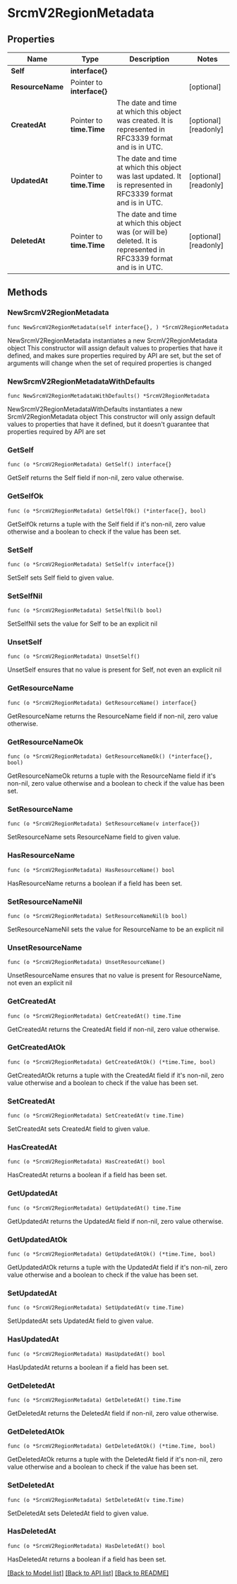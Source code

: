 # SrcmV2RegionMetadata

## Properties

Name | Type | Description | Notes
------------ | ------------- | ------------- | -------------
**Self** | **interface{}** |  | 
**ResourceName** | Pointer to **interface{}** |  | [optional] 
**CreatedAt** | Pointer to **time.Time** | The date and time at which this object was created. It is represented in RFC3339 format and is in UTC. | [optional] [readonly] 
**UpdatedAt** | Pointer to **time.Time** | The date and time at which this object was last updated. It is represented in RFC3339 format and is in UTC. | [optional] [readonly] 
**DeletedAt** | Pointer to **time.Time** | The date and time at which this object was (or will be) deleted. It is represented in RFC3339 format and is in UTC. | [optional] [readonly] 

## Methods

### NewSrcmV2RegionMetadata

`func NewSrcmV2RegionMetadata(self interface{}, ) *SrcmV2RegionMetadata`

NewSrcmV2RegionMetadata instantiates a new SrcmV2RegionMetadata object
This constructor will assign default values to properties that have it defined,
and makes sure properties required by API are set, but the set of arguments
will change when the set of required properties is changed

### NewSrcmV2RegionMetadataWithDefaults

`func NewSrcmV2RegionMetadataWithDefaults() *SrcmV2RegionMetadata`

NewSrcmV2RegionMetadataWithDefaults instantiates a new SrcmV2RegionMetadata object
This constructor will only assign default values to properties that have it defined,
but it doesn't guarantee that properties required by API are set

### GetSelf

`func (o *SrcmV2RegionMetadata) GetSelf() interface{}`

GetSelf returns the Self field if non-nil, zero value otherwise.

### GetSelfOk

`func (o *SrcmV2RegionMetadata) GetSelfOk() (*interface{}, bool)`

GetSelfOk returns a tuple with the Self field if it's non-nil, zero value otherwise
and a boolean to check if the value has been set.

### SetSelf

`func (o *SrcmV2RegionMetadata) SetSelf(v interface{})`

SetSelf sets Self field to given value.


### SetSelfNil

`func (o *SrcmV2RegionMetadata) SetSelfNil(b bool)`

 SetSelfNil sets the value for Self to be an explicit nil

### UnsetSelf
`func (o *SrcmV2RegionMetadata) UnsetSelf()`

UnsetSelf ensures that no value is present for Self, not even an explicit nil
### GetResourceName

`func (o *SrcmV2RegionMetadata) GetResourceName() interface{}`

GetResourceName returns the ResourceName field if non-nil, zero value otherwise.

### GetResourceNameOk

`func (o *SrcmV2RegionMetadata) GetResourceNameOk() (*interface{}, bool)`

GetResourceNameOk returns a tuple with the ResourceName field if it's non-nil, zero value otherwise
and a boolean to check if the value has been set.

### SetResourceName

`func (o *SrcmV2RegionMetadata) SetResourceName(v interface{})`

SetResourceName sets ResourceName field to given value.

### HasResourceName

`func (o *SrcmV2RegionMetadata) HasResourceName() bool`

HasResourceName returns a boolean if a field has been set.

### SetResourceNameNil

`func (o *SrcmV2RegionMetadata) SetResourceNameNil(b bool)`

 SetResourceNameNil sets the value for ResourceName to be an explicit nil

### UnsetResourceName
`func (o *SrcmV2RegionMetadata) UnsetResourceName()`

UnsetResourceName ensures that no value is present for ResourceName, not even an explicit nil
### GetCreatedAt

`func (o *SrcmV2RegionMetadata) GetCreatedAt() time.Time`

GetCreatedAt returns the CreatedAt field if non-nil, zero value otherwise.

### GetCreatedAtOk

`func (o *SrcmV2RegionMetadata) GetCreatedAtOk() (*time.Time, bool)`

GetCreatedAtOk returns a tuple with the CreatedAt field if it's non-nil, zero value otherwise
and a boolean to check if the value has been set.

### SetCreatedAt

`func (o *SrcmV2RegionMetadata) SetCreatedAt(v time.Time)`

SetCreatedAt sets CreatedAt field to given value.

### HasCreatedAt

`func (o *SrcmV2RegionMetadata) HasCreatedAt() bool`

HasCreatedAt returns a boolean if a field has been set.

### GetUpdatedAt

`func (o *SrcmV2RegionMetadata) GetUpdatedAt() time.Time`

GetUpdatedAt returns the UpdatedAt field if non-nil, zero value otherwise.

### GetUpdatedAtOk

`func (o *SrcmV2RegionMetadata) GetUpdatedAtOk() (*time.Time, bool)`

GetUpdatedAtOk returns a tuple with the UpdatedAt field if it's non-nil, zero value otherwise
and a boolean to check if the value has been set.

### SetUpdatedAt

`func (o *SrcmV2RegionMetadata) SetUpdatedAt(v time.Time)`

SetUpdatedAt sets UpdatedAt field to given value.

### HasUpdatedAt

`func (o *SrcmV2RegionMetadata) HasUpdatedAt() bool`

HasUpdatedAt returns a boolean if a field has been set.

### GetDeletedAt

`func (o *SrcmV2RegionMetadata) GetDeletedAt() time.Time`

GetDeletedAt returns the DeletedAt field if non-nil, zero value otherwise.

### GetDeletedAtOk

`func (o *SrcmV2RegionMetadata) GetDeletedAtOk() (*time.Time, bool)`

GetDeletedAtOk returns a tuple with the DeletedAt field if it's non-nil, zero value otherwise
and a boolean to check if the value has been set.

### SetDeletedAt

`func (o *SrcmV2RegionMetadata) SetDeletedAt(v time.Time)`

SetDeletedAt sets DeletedAt field to given value.

### HasDeletedAt

`func (o *SrcmV2RegionMetadata) HasDeletedAt() bool`

HasDeletedAt returns a boolean if a field has been set.


[[Back to Model list]](../README.md#documentation-for-models) [[Back to API list]](../README.md#documentation-for-api-endpoints) [[Back to README]](../README.md)


